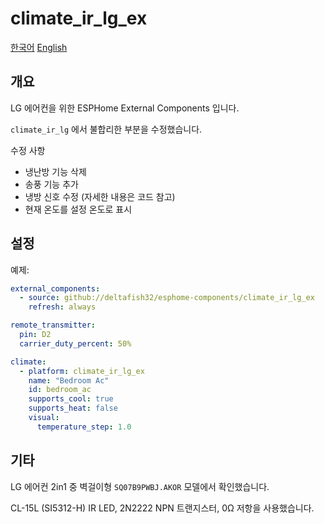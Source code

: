 # climate_ir_lg_ex

[한국어](README.md)
[English](README_en_US.md)

## 개요
LG 에어컨을 위한 ESPHome External Components 입니다.

`climate_ir_lg` 에서 불합리한 부분을 수정했습니다.

수정 사항
- 냉난방 기능 삭제
- 송풍 기능 추가
- 냉방 신호 수정 (자세한 내용은 코드 참고)
- 현재 온도를 설정 온도로 표시



## 설정
예제:

```yaml
external_components:
  - source: github://deltafish32/esphome-components/climate_ir_lg_ex
    refresh: always

remote_transmitter:
  pin: D2
  carrier_duty_percent: 50%

climate:
  - platform: climate_ir_lg_ex
    name: "Bedroom Ac"
    id: bedroom_ac
    supports_cool: true
    supports_heat: false
    visual:
      temperature_step: 1.0
```


## 기타
LG 에어컨 2in1 중 벽걸이형 `SQ07B9PWBJ.AKOR` 모델에서 확인했습니다.

CL-15L (SI5312-H) IR LED, 2N2222 NPN 트랜지스터, 0Ω 저항을 사용했습니다.
